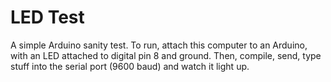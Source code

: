 # LED Test

A simple Arduino sanity test. To run, attach this computer to an Arduino, with an LED attached to digital pin 8 and ground. Then, compile, send, type stuff into the serial port (9600 baud) and watch it light up.